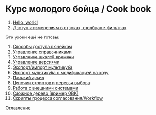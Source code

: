 # Курс молодого бойца / Cook book

1. [Hello, world!](hw.md)
1. [Доступ к измерениям в строках, столбцах и фильтрах](rowsColumnsFilters.md)

Эти уроки ещё не готовы:

1. [Способы доступа к ячейкам](cellsAccess.md)
1. [Управление справочниками](listAccess.md)
1. [Управление шкалой времени](listAccess.md)
1. [Управление версиями](listAccess.md)
1. [Экспорт/импорт мультикуба](.....)
1. [Экспорт мультикуба с модификацией на ходу](listAccess.md)
1. [Плоский архив](flatArchive.md)
1. [Цепочки скриптов и деревья выбора](scriptChains.md)
1. [Работа с внешними системами](outerSystems.md)
1. [Сложное дерево [пример ОВК]](complexTree.md)
1. [Скрипты процесса согласования/Workflow](workflow.md)

[Оглавление](../README.md)
